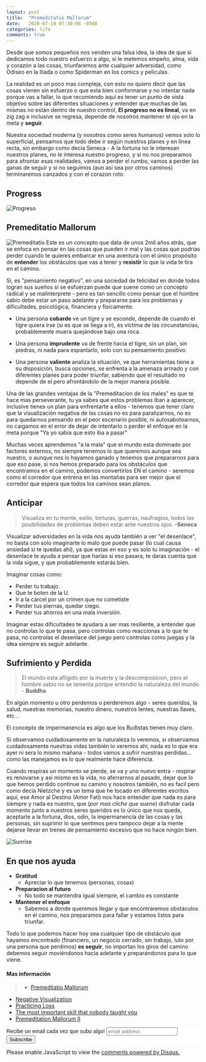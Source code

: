 ```yaml
---
layout: post
title:  "Premeditatio Mallorum"
date:   2020-07-19 07:30:00 -0500
categories: life
comments: true
---
```


Desde que somos pequeños nos venden una falsa idea, la idea de que si dedicamos todo nuestro esfuerzo a algo, si le metemos empeño, alma, vida y corazón a las cosas, triunfaremos ante cualquier adversidad, como Odiseo en la Iliada o como Spiderman en los comics y peliculas.

La realidad es un poco mas compleja, con esto no quiero decir que las cosas vienen sin esfuerzo o que esta bien conformarse y no intentar nada porque vas a fallar, lo que recomiendo aquí es tener un punto de vista objetivo sobre las diferentes situaciones y entender que muchas de las mismas no están dentro de nuestro control, **El progreso no es lineal**, va en zig zag e inclusive se regresa, depende de nosotros mantener el ojo en la meta y **seguir**.

Nuestra sociedad moderna (y nosotros como seres humanos) vemos solo lo superficial, pensamos que todo debe ir según nuestros planes y en linea recta, sin embargo como decia Seneca - A la fortuna no le interesan nuestros planes, no le interesa nuestro progreso, y si no nos preparamos para afrontar esas realidades, vamos a perder el rumbo, vamos a perder las ganas de seguir y si no seguimos (aun así sea por otros caminos) terminaremos canzados y con el corazon roto.

## Progress ##
![Progreso](https://b3gym.com/wp-content/uploads/2019/01/fullsizeoutput_2e.jpeg)

## Premeditatio Mallorum ##

![Premeditatio](https://howtobeastoic.files.wordpress.com/2015/03/a-storm-shipwreck.jpg)
Este es un concepto que data de unos 2mil años atrás, que se enfoca en pensar en las cosas que pueden ir mal y las cosas que podrías perder cuando te quieres embarcar en una aventura con el único propósito de **entender** los obstáculos que vas a tener y **resistir** lo que la vida te tira en el camino.

Si, es "pensamiento negativo", en una sociedad de felicidad en donde todos logran sus sueños si se esfuerzan puede que suene como un concepto radical y se malinterprete - pero es tan sencillo como pensar que el hombre sabio debe estar un paso adelante y prepararse para los problemas y dificultades, psicológica, financiera y físicamente.

+ Una persona **cobarde** ve un tigre y se esconde, depende de cuando el tigre quiera irse (si es que se llega a ir), es víctima de las circunstancias, probablemente muera quejándose bajo una roca.

+ Una persona **imprudente** va de frente hacia el tigre, sin un plan, sin piedras, ni nada para espantarlo, solo con su pensamiento positivo.

+ Una persona **valiente** analiza la situación, ve que herramientas tiene a su disposición, busca opciones, se enfrenta a la amenaza armado y con diferentes planes para poder triunfar, sabiendo que el resultado no depende de el pero afrontándolo de la mejor manera posible.

Una de las grandes ventajas de la "Premeditacion de los males" es que te hace mas perseverante, tu ya sabes que estos problemas iban a aparecer, inclusive tienes un plan para enfrentarte a ellos - tenemos que tener claro que la visualización negativa de las cosas no es para paralizarnos, no es para quedarnos pensando en el peor escenario posible, ni autosabotearnos, no caigamos en el error de dejar de intentarlo o perder el enfoque en la meta porque "Ya yo sabia que esto iba a pasar"

Muchas veces aprendemos "a la mala" que el mundo esta dominado por factores externos, no siempre tenemos lo que queremos aunque sea nuestro, o aunque nos lo hayamos ganado y tenemos que prepararnos para que eso pase, si nos hemos preparado para los obstáculos que encontramos en el camino, podemos convertirlos EN el camino - seremos como el corredor que entrena en las montañas para ser mejor que el corredor que espera que todos los caminos sean planos.

## Anticipar ##

> Visualiza en tu mente, exilio, torturas, guerras, naufragios, todos las posibilidades de problemas deben estar ante nuestros ojos. **-Seneca**

Visualizar adversidades en la vida nos ayuda también a ver "el desenlace", no basta con solo imaginarte lo malo que puede pasar (lo cual causa ansiedad si te quedas ahí), ya que estas en eso y es solo tu imaginación - el desenlace te ayuda a pensar que harías si eso pasara, te daras cuenta que la vida sigue, y que probablemente estarás bien.

Imaginar cosas como:
+ Perder tu trabajo.
+ Que te boten de la U.
+ Ir a la cárcel por un crimen que no cometiste
+ Perder tus piernas, quedar ciego.
+ Perder tus ahorros en una mala inversión.

Imaginar estas dificultades te ayudara a ser mas resiliente, a entender que no controlas lo que te pasa, pero controlas como reaccionas a lo que te pasa, no controlas el desenlace del juego pero controlas como juegas y la idea siempre es seguir adelante.

## Sufrimiento y Perdida ##

> El mundo esta afligido por la muerte y la descomposicion, pero el hombre sabio no se lamenta porque entendio la naturaleza del mundo - **Buddha**

En algún momento u otro perdemos o perderemos algo - seres queridos, la salud, nuestras memorias, nuestro dinero, nuestros lentes, nuestras llaves, etc...

El concepto de impermanencia es algo que los Budistas tienen muy claro.

Si observamos cuidadosamente en la naturaleza lo veremos, si observamos cuidadosamente nuestras vidas también lo veremos ahí, nada es lo que era ayer ni sera lo mismo mañana - todos vamos a sufrir nuestras perdidas... como las manejamos es lo que realmente hace diferencia.

Cuando respiras un momento se pierde, se va y uno nuevo entra - respirar es renovarse y así mismo es la vida, no aferrarnos al pasado, dejar que lo que hemos perdido continue su camino y nosotros también, no es facil pero como decia Nietzche y es un tema que he tocado en diferentes escritos aqui, ese Amor al Destino (Amor Fati) nos hace entender que nada es para siempre y nada es nuestro, que (*por mas cliche que suene*) disfrutar cada momento junto a nuestros seres queridos es lo único que nos queda, aceptarle a la fortuna, dios, odin, la impermanencia de las cosas y las personas, sin suprimir lo que sentimos pero tampoco dejar a la mente dejarse llevar en trenes de pensamiento excesivo que no hace ningún bien.

![Sunrise](https://freeimagesetc.files.wordpress.com/2010/12/img_9660.jpg)

## En que nos ayuda ##

+ **Gratitud**
  + Apreciar lo que tenemos (personas, cosas)
+ **Preparacion al futuro**
  + No todo se mantendra igual siempre, el cambio es constante
+ **Mantener el enfoque**
  + Sabemos a donde queremos llegar y que encontraremos obstáculos en el camino, nos preparamos para fallar y estamos listos para triunfar.

Todo lo que podemos hacer hoy sea cualquier tipo de obstáculo que hayamos encontrado (financiero, un negocio cerrado, sin trabajo, luto por una persona que perdimos) **es seguir**, no importan los giros del camino debemos seguir moviéndonos hacia adelante y preparándonos para lo que viene.

#### Mas información ####
> + [Premeditatio Mallorum](https://thestoicsage.com/premeditatio-malorum-the-art-of-negative-visualization/)
+ [Negative Visualization](https://ryanholiday.net/practice-the-stoic-art-of-negative-visualization/)
+ [Practicing Loss](https://tricycle.org/magazine/practicing-loss/)
+ [The most important skill that nobody taught you](https://medium.com/@ozehlaw/premeditatio-malorum-the-most-important-thinking-skill-that-nobody-taught-you-acdaa4743acf)
+ [Premeditation Mallorum II](https://dailystoic.com/premeditatio-malorum/)

<!-- Begin Mailchimp Signup Form -->
<link href="//cdn-images.mailchimp.com/embedcode/slim-10_7.css" rel="stylesheet" type="text/css">
<style type="text/css">
	#mc_embed_signup{background:#fff; clear:left; font:14px Helvetica,Arial,sans-serif; }
	/* Add your own Mailchimp form style overrides in your site stylesheet or in this style block.
	   We recommend moving this block and the preceding CSS link to the HEAD of your HTML file. */
</style>
<div id="mc_embed_signup">
<form action="https://github.us10.list-manage.com/subscribe/post?u=465a624eb72975d9946936fb4&amp;id=43ee4f7817" method="post" id="mc-embedded-subscribe-form" name="mc-embedded-subscribe-form" class="validate" target="_blank" novalidate>
    <div id="mc_embed_signup_scroll">
	<label for="mce-EMAIL">Recibe un email cada vez que subo algo! </label>
	<input type="email" value="" name="EMAIL" class="email" id="mce-EMAIL" placeholder="email address" required>
    <!-- real people should not fill this in and expect good things - do not remove this or risk form bot signups-->
    <div style="position: absolute; left: -5000px;" aria-hidden="true"><input type="text" name="b_465a624eb72975d9946936fb4_43ee4f7817" tabindex="-1" value=""></div>
    <div class="clear"><input type="submit" value="Subscribe" name="subscribe" id="mc-embedded-subscribe" class="button"></div>
    </div>
</form>
</div>

<!--End mc_embed_signup-->

<div id="disqus_thread"></div>
<script>

/**
*  RECOMMENDED CONFIGURATION VARIABLES: EDIT AND UNCOMMENT THE SECTION BELOW TO INSERT DYNAMIC VALUES FROM YOUR PLATFORM OR CMS.
*  LEARN WHY DEFINING THESE VARIABLES IS IMPORTANT: https://disqus.com/admin/universalcode/#configuration-variables*/
/*
var disqus_config = function () {
this.page.url = PAGE_URL;  // Replace PAGE_URL with your page's canonical URL variable
this.page.identifier = PAGE_IDENTIFIER; // Replace PAGE_IDENTIFIER with your page's unique identifier variable
};
*/
(function() { // DON'T EDIT BELOW THIS LINE
var d = document, s = d.createElement('script');
s.src = 'https://petesect18-github-io-notas.disqus.com/embed.js';
s.setAttribute('data-timestamp', +new Date());
(d.head || d.body).appendChild(s);
})();
</script>
<noscript>Please enable JavaScript to view the <a href="https://disqus.com/?ref_noscript">comments powered by Disqus.</a></noscript>

<script id="dsq-count-scr" src="//petesect18-github-io-notas.disqus.com/count.js" async></script>              
